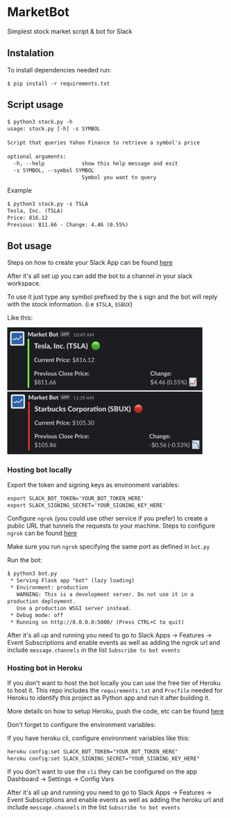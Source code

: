 # MarketBot
Simplest stock market script & bot for Slack

## Instalation

To install dependencies needed run:

```
$ pip install -r requirements.txt
```

## Script usage

```
$ python3 stock.py -h
usage: stock.py [-h] -s SYMBOL

Script that queries Yahoo Finance to retrieve a symbol's price

optional arguments:
  -h, --help            show this help message and exit
  -s SYMBOL, --symbol SYMBOL
                        Symbol you want to query
```

Example
```
$ python3 stock.py -s TSLA
Tesla, Inc. (TSLA)
Price: 816.12
Previous: 811.66 - Change: 4.46 (0.55%)
```

## Bot usage

Steps on how to create your Slack App can be found [here](https://github.com/slackapi/python-slack-sdk/blob/main/tutorial/01-creating-the-slack-app.md)

After it's all set up you can add the bot to a channel in your slack workspace.

To use it just type any symbol prefixed by the `$` sign and the bot will reply with the stock information. (i.e `$TSLA`, `$SBUX`)

Like this:

<img src="images/tsla.png" width="450"/>
<img src="images/sbux.png" width="450"/>

### Hosting bot locally

Export the token and signing keys as environment variables:

```
export SLACK_BOT_TOKEN='YOUR_BOT_TOKEN_HERE'
export SLACK_SIGNING_SECRET='YOUR_SIGNING_KEY_HERE'

```
Configure `ngrok` (you could use other service if you prefer) to create a public URL that tunnels the requests to your machine. Steps to configure `ngrok` can be found [here](https://dashboard.ngrok.com/get-started/setup)

Make sure you run `ngrok` specifying the same port as defined in `bot.py`

Run the bot:

```
$ python3 bot.py 
 * Serving Flask app "bot" (lazy loading)
 * Environment: production
   WARNING: This is a development server. Do not use it in a production deployment.
   Use a production WSGI server instead.
 * Debug mode: off
 * Running on http://0.0.0.0:5000/ (Press CTRL+C to quit)
```

After it's all up and running you need to go to Slack Apps -> Features -> Event Subscriptions and enable events as well as adding the ngrok url and include `message.channels` in the list `Subscribe to bot events`

### Hosting bot in Heroku

If you don't want to host the bot locally you can use the free tier of Heroku to host it. This repo includes the `requirements.txt` and `Procfile` needed for Heroku to identify this project as Python app and run it after building it.

More details on how to setup Heroku, push the code, etc can be found [here](https://devcenter.heroku.com/articles/getting-started-with-python)

Don't forget to configure the environment variables:

If you have heroku cli, configure environment variables like this:
```
heroku config:set SLACK_BOT_TOKEN="YOUR_BOT_TOKEN_HERE"
heroku config:set SLACK_SIGNING_SECRET="YOUR_SIGNING_KEY_HERE"
```

If you don't want to use the `cli` they can be configured on the app Dashboard -> Settings -> Config Vars

After it's all up and running you need to go to Slack Apps -> Features -> Event Subscriptions and enable events as well as adding the heroku url and include `message.channels` in the list `Subscribe to bot events`
